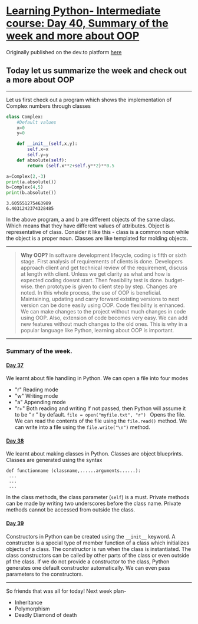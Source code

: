 # [Learning Python- Intermediate course: Day 40, Summary of the week and more about OOP](https://dev.to/aatmaj/learning-python-intermediate-course-day-40-summary-of-the-week-and-more-about-oop-5gap)

Originally published on the dev.to platform [here](https://dev.to/aatmaj/learning-python-intermediate-course-day-40-summary-of-the-week-and-more-about-oop-5gap)

## Today let us summarize the week and check out a more about OOP

---

Let us first check out a program which shows the implementation of Complex numbers through classes

```python
class Complex:
    #Default values
    x=0
    y=0

    def __init__(self,x,y):
        self.x=x
        self.y=y
    def absolute(self):
        return (self.x**2+self.y**2)**0.5

a=Complex(2,-3)
print(a.absolute())
b=Complex(4,5)
print(b.absolute())
```

```
3.605551275463989
6.4031242374328485

```

In the above program, a and b are different objects of the same class. Which means that they have different values of attributes. Object is representative of class. Consider it like this - class is a common noun while the object is a proper noun. Classes are like templated for molding objects.

---

> **Why OOP?**
> In software development lifecycle, coding is fifth or sixth stage. First analysis of requirements of clients is done. Developers approach client and get technical review of the requirement, discuss at length with client. Unless we get clarity as what and how is expected coding doesnt start. Then feasibility test is done. budget-wise. then prototype is given to client step by step. Changes are noted.
> In this whole process, the use of OOP is beneficial. Maintaining, updating and carry forward existing versions to next version can be done easily using OOP. Code flexibility is enhanced. We can make changes to the project without much changes in code using OOP. Also, extension of code becomes very easy. We can add new features without much changes to the old ones. This is why in a popular language like Python, learning about OOP is important.

---

### Summary of the week.

#### [Day 37](https://dev.to/aatmaj/learning-python-intermediate-course-day-37-file-handling-in-python-1pih)

We learnt about file handling in Python.
We can open a file into four modes

- "r" Reading mode
- "w" Writing mode
- "a" Appending mode
- "r+" Both reading and writing
  If not passed, then Python will assume it to be “ r ” by default. `file = open("myfile.txt", "r") ` Opens the file. We can read the contents of the file using the `file.read()` method. We can write into a file using the `file.write("\n")` method.

#### [Day 38](https://dev.to/aatmaj/learning-python-intermediate-course-day-38-oop-197)

We learnt about making classes in Python. Classes are object blueprints. Classes are generated using the syntax

```
def functionname (classname,......arguments......):
 ...
 ...
 ...
```

In the class methods, the class parameter (`self`) is a must. Private methods can be made by writing two underscores before the class name. Private methods cannot be accessed from outside the class.

#### [Day 39](https://dev.to/aatmaj/learning-python-intermediate-course-day-38-oop-constructor-init-2lhj)

Constructors in Python can be created using the `__init__` keyword. A constructor is a special type of member function of a class which initializes objects of a class. The constructor is run when the class is instantiated. The class constructors can be called by other parts of the class or even outside pf the class. If we do not provide a constructor to the class, Python generates one default constructor automatically. We can even pass parameters to the constructors.

---

So friends that was all for today!
Next week plan-

- Inheritance
- Polymorphism
- Deadly Diamond of death
